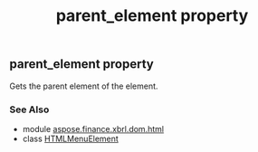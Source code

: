 ﻿---
title: parent_element property
second_title: Aspose.Finance for Python via .NET API References
description: 
type: docs
weight: 380
url: /python-net/aspose.finance.xbrl.dom.html/htmlmenuelement/parent_element/
is_root: false
---

## parent_element property


Gets the parent element of the element.

### See Also
* module [aspose.finance.xbrl.dom.html](../../)
* class [HTMLMenuElement](/finance/python-net/aspose.finance.xbrl.dom.html/htmlmenuelement)
